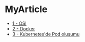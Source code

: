 # MyArticle
- [1 - OSI](MyArticle/OSI/OSI.md)
- [2 - Docker](MyArticle/Docker/DOCKER.md)
- [3 - Kubernetes'de Pod oluşumu](MyArticle/Kubernetes'de-Pod'un-Nasıl-Olusur/Kubernetes'de-Pod'un-yasam-hikayesi.md)
